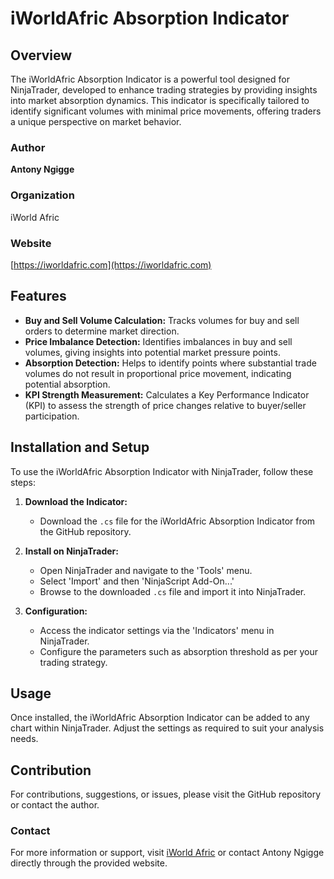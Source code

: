 
# iWorldAfric Absorption Indicator

## Overview
The iWorldAfric Absorption Indicator is a powerful tool designed for NinjaTrader, developed to enhance trading strategies by providing insights into market absorption dynamics. This indicator is specifically tailored to identify significant volumes with minimal price movements, offering traders a unique perspective on market behavior.

### Author
**Antony Ngigge**

### Organization
iWorld Afric

### Website
[https://iworldafric.com](https://iworldafric.com)

## Features
- **Buy and Sell Volume Calculation:** Tracks volumes for buy and sell orders to determine market direction.
- **Price Imbalance Detection:** Identifies imbalances in buy and sell volumes, giving insights into potential market pressure points.
- **Absorption Detection:** Helps to identify points where substantial trade volumes do not result in proportional price movement, indicating potential absorption.
- **KPI Strength Measurement:** Calculates a Key Performance Indicator (KPI) to assess the strength of price changes relative to buyer/seller participation.

## Installation and Setup
To use the iWorldAfric Absorption Indicator with NinjaTrader, follow these steps:

1. **Download the Indicator:**
   - Download the `.cs` file for the iWorldAfric Absorption Indicator from the GitHub repository.

2. **Install on NinjaTrader:**
   - Open NinjaTrader and navigate to the 'Tools' menu.
   - Select 'Import' and then 'NinjaScript Add-On...'
   - Browse to the downloaded `.cs` file and import it into NinjaTrader.

3. **Configuration:**
   - Access the indicator settings via the 'Indicators' menu in NinjaTrader.
   - Configure the parameters such as absorption threshold as per your trading strategy.

## Usage
Once installed, the iWorldAfric Absorption Indicator can be added to any chart within NinjaTrader. Adjust the settings as required to suit your analysis needs.

## Contribution
For contributions, suggestions, or issues, please visit the GitHub repository or contact the author.

### Contact
For more information or support, visit [iWorld Afric](https://iworldafric.com) or contact Antony Ngigge directly through the provided website.
